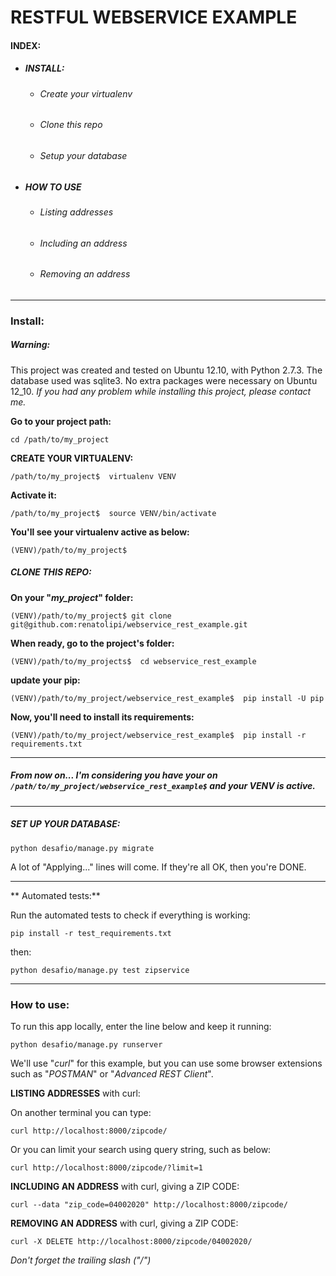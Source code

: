 # RESTFUL WEBSERVICE EXAMPLE


#### INDEX:

 - ##### INSTALL:

     - ###### Create your virtualenv

     - ###### Clone this repo

     - ###### Setup your database

 - ##### HOW TO USE

     - ###### Listing addresses

     - ###### Including an address

     - ###### Removing an address


---

### Install:


##### Warning:

This project was created and tested on Ubuntu 12.10, with Python 2.7.3. 
The database used was sqlite3. No extra packages were necessary on Ubuntu 12_10.
*If you had any problem while installing this project, please contact me.*


**Go to your project path:**

    cd /path/to/my_project


**CREATE YOUR VIRTUALENV:**

    /path/to/my_project$  virtualenv VENV


**Activate it:**

    /path/to/my_project$  source VENV/bin/activate


**You'll see your virtualenv active as below:**

    (VENV)/path/to/my_project$


##### CLONE THIS REPO:

**On your "*my_project*" folder:**

    (VENV)/path/to/my_project$ git clone git@github.com:renatolipi/webservice_rest_example.git


**When ready, go to the project's folder:**

    (VENV)/path/to/my_projects$  cd webservice_rest_example


**update your pip:**

    (VENV)/path/to/my_project/webservice_rest_example$  pip install -U pip


**Now, you'll need to install its requirements:**

    (VENV)/path/to/my_project/webservice_rest_example$  pip install -r requirements.txt


---

##### From now on... I'm considering you have your on `/path/to/my_project/webservice_rest_example$` and your VENV is active.

---

##### SET UP YOUR DATABASE:

    python desafio/manage.py migrate

A lot of "Applying..." lines will come. If they're all OK, then you're DONE.


---

** Automated tests:**

Run the automated tests to check if everything is working:

    pip install -r test_requirements.txt


then:

    python desafio/manage.py test zipservice


---

### How to use:

To run this app locally, enter the line below and keep it running:

    python desafio/manage.py runserver


We'll use "*curl*" for this example, but you can use some browser extensions such as "*POSTMAN*" or "*Advanced REST Client*".


**LISTING ADDRESSES** with curl:

On another terminal you can type:

    curl http://localhost:8000/zipcode/

Or you can limit your search using query string, such as below:

    curl http://localhost:8000/zipcode/?limit=1


**INCLUDING AN ADDRESS** with curl, giving a ZIP CODE:

    curl --data "zip_code=04002020" http://localhost:8000/zipcode/


**REMOVING AN ADDRESS** with curl, giving a ZIP CODE:

    curl -X DELETE http://localhost:8000/zipcode/04002020/


*Don't forget the trailing slash ("/")*
